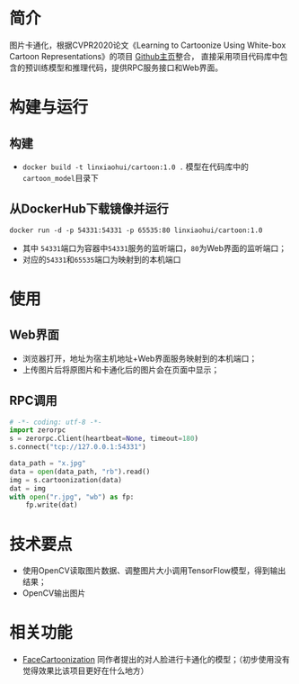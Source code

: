 # 简介
图片卡通化，根据CVPR2020论文《Learning to Cartoonize Using White-box Cartoon Representations》的项目
[Github主页](https://github.com/SystemErrorWang/White-box-Cartoonization/)整合，
直接采用项目代码库中包含的预训练模型和推理代码，提供RPC服务接口和Web界面。


# 构建与运行
## 构建
   * `docker build -t linxiaohui/cartoon:1.0 .`
   模型在代码库中的`cartoon_model`目录下

## 从DockerHub下载镜像并运行
   `docker run -d -p 54331:54331 -p 65535:80 linxiaohui/cartoon:1.0`
   * 其中 `54331`端口为容器中`54331`服务的监听端口，`80`为Web界面的监听端口； 
   * 对应的`54331`和`65535`端口为映射到的本机端口

# 使用

## Web界面
   * 浏览器打开，地址为宿主机地址+Web界面服务映射到的本机端口； 
   * 上传图片后将原图片和卡通化后的图片会在页面中显示；

## RPC调用
```python
# -*- coding: utf-8 -*-
import zerorpc
s = zerorpc.Client(heartbeat=None, timeout=180)
s.connect("tcp://127.0.0.1:54331")

data_path = "x.jpg"
data = open(data_path, "rb").read()
img = s.cartoonization(data)
dat = img
with open("r.jpg", "wb") as fp:
    fp.write(dat)
```

# 技术要点
   * 使用OpenCV读取图片数据、调整图片大小调用TensorFlow模型，得到输出结果；
   * OpenCV输出图片

# 相关功能
  * [FaceCartoonization](../FaceCartoonization) 同作者提出的对人脸进行卡通化的模型；（初步使用没有觉得效果比该项目更好在什么地方）
